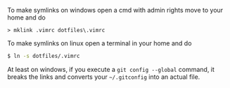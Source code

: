 To make symlinks on windows open a cmd with admin rights move to your home and do

```batch
> mklink .vimrc dotfiles\.vimrc
```

To make symlinks on linux open a terminal in your home and do
```bash
$ ln -s dotfiles/.vimrc
```

At least on windows, if you execute a `git config --global` command, it breaks the links and converts your `~/.gitconfig` into an actual file.
